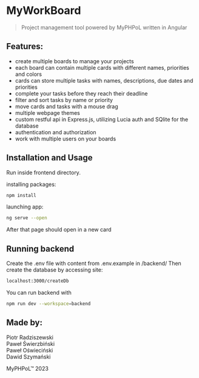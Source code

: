# MyWorkBoard

> Project management tool powered by MyPHPoL written in Angular

## Features:

- create multiple boards to manage your projects
- each board can contain multiple cards with different names, priorities and colors
- cards can store multiple tasks with names, descriptions, due dates and priorities
- complete your tasks before they reach their deadline
- filter and sort tasks by name or priority
- move cards and tasks with a mouse drag
- multiple webpage themes
- custom restful api in Express.js, utilizing Lucia auth and SQlite for the database
- authentication and authorization
- work with multiple users on your boards


## Installation and Usage

Run inside frontend directory.

installing packages:
```bash
npm install
```
launching app:
```bash 
ng serve --open
```
After that page should open in a new card

## Running backend

Create the .env file with content from .env.example in /backend/
Then create the database by accessing site:
```html
localhost:3000/createDb
```

You can run backend with
```bash
npm run dev --workspace=backend
```



## Made by:

Piotr Radziszewski \
Paweł Świerzbiński \
Paweł Oświeciński \
Dawid Szymański

MyPHPoL™ 2023
